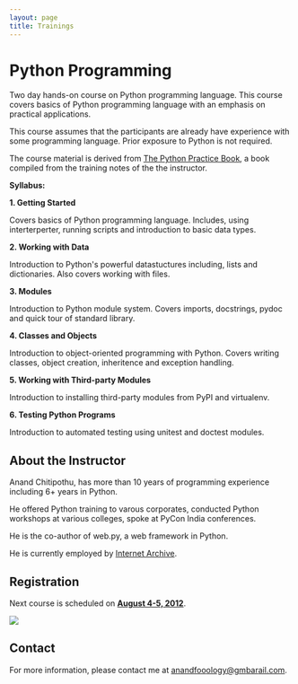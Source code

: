 ```yaml
---
layout: page
title: Trainings
---
```


# Python Programming

Two day hands-on course on Python programming language. This course
covers basics of Python programming language with an emphasis on
practical applications.

This course assumes that the participants are already have experience with
some programming language. Prior exposure to Python is not required.

The course material is derived from [The Python Practice Book][1], a
book compiled from the training notes of the the instructor.

[1]: http://anandology.com/python-practice-book/

**Syllabus:**

**1. Getting Started**

Covers basics of Python programming language. Includes, using
interterperter, running scripts and introduction to basic data types.

**2. Working with Data**

Introduction to Python's powerful datastuctures including, lists and
dictionaries. Also covers working with files.

**3. Modules**

Introduction to Python module system. Covers imports, docstrings,
pydoc and quick tour of standard library.

**4. Classes and Objects**

Introduction to object-oriented programming with Python. Covers
writing classes, object creation, inheritence and exception handling.

**5. Working with Third-party Modules**

Introduction to installing third-party modules from PyPI and
virtualenv.

**6. Testing Python Programs**

Introduction to automated testing using unitest and doctest modules.

## About the Instructor

Anand Chitipothu, has more than 10 years of programming experience
including 6+ years in Python.

He offered Python training to varous corporates, conducted Python
workshops at various colleges, spoke at PyCon India conferences.

He is the co-author of web.py, a web framework in Python.

He is currently employed by [Internet Archive](http://archive.org).

## Registration

Next course is scheduled on [**August 4-5, 2012**](http://py.doattend.com/). 

<a href='http://py.doattend.com'><img src='http://doattend.com/assets/btnw-reg-now.png'/></a>

## Contact

For more information, please contact me at <a href='#contact/anandology' class='contact'><span class='x'>anand</span><span class='y'>foo</span><span class='x'>ology@gm</span><span class='y'>bar</span><span class='x'>ail.com</span></a>.
